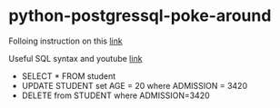 # python-postgressql-poke-around

Folloing instruction on this [link](https://stackabuse.com/working-with-postgresql-in-python/)

Useful SQL syntax and youtube [link](https://www.youtube.com/watch?v=5tEApCGgpEQ&ab_channel=BecomingaDataScientist) 
 - SELECT * FROM student
 - UPDATE STUDENT set AGE = 20 where ADMISSION = 3420 
 - DELETE from STUDENT where ADMISSION=3420